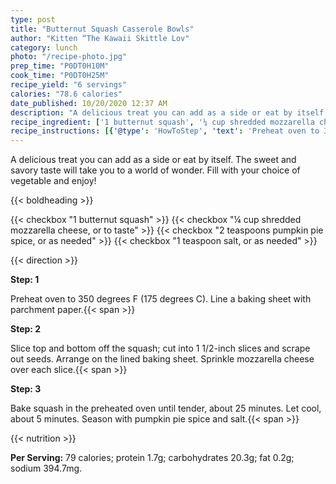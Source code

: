 ```yaml
---
type: post
title: "Butternut Squash Casserole Bowls"
author: "Kitten “The Kawaii Skittle Lov"
category: lunch
photo: "/recipe-photo.jpg"
prep_time: "P0DT0H10M"
cook_time: "P0DT0H25M"
recipe_yield: "6 servings"
calories: "78.6 calories"
date_published: 10/20/2020 12:37 AM
description: "A delicious treat you can add as a side or eat by itself. The sweet and savory taste will take you to a world of wonder. Fill with your choice of vegetable and enjoy!"
recipe_ingredient: ['1 butternut squash', '¼ cup shredded mozzarella cheese, or to taste', '2 teaspoons pumpkin pie spice, or as needed', '1 teaspoon salt, or as needed']
recipe_instructions: [{'@type': 'HowToStep', 'text': 'Preheat oven to 350 degrees F (175 degrees C). Line a baking sheet with parchment paper.\n'}, {'@type': 'HowToStep', 'text': 'Slice top and bottom off the squash; cut into 1 1/2-inch slices and scrape out seeds. Arrange on the lined baking sheet. Sprinkle mozzarella cheese over each slice.\n'}, {'@type': 'HowToStep', 'text': 'Bake squash in the preheated oven until tender, about 25 minutes. Let cool, about 5 minutes. Season with pumpkin pie spice and salt.\n'}]
---
```


A delicious treat you can add as a side or eat by itself. The sweet and savory taste will take you to a world of wonder. Fill with your choice of vegetable and enjoy! 

{{< boldheading >}}

{{< checkbox "1  butternut squash" >}}
{{< checkbox "¼ cup shredded mozzarella cheese, or to taste" >}}
{{< checkbox "2 teaspoons pumpkin pie spice, or as needed" >}}
{{< checkbox "1 teaspoon salt, or as needed" >}}


{{< direction >}}

**Step: 1**

Preheat oven to 350 degrees F (175 degrees C). Line a baking sheet with parchment paper.{{< span >}}

**Step: 2**

Slice top and bottom off the squash; cut into 1 1/2-inch slices and scrape out seeds. Arrange on the lined baking sheet. Sprinkle mozzarella cheese over each slice.{{< span >}}

**Step: 3**

Bake squash in the preheated oven until tender, about 25 minutes. Let cool, about 5 minutes. Season with pumpkin pie spice and salt.{{< span >}}

{{< nutrition >}}

**Per Serving:** 79 calories; protein 1.7g; carbohydrates 20.3g; fat 0.2g; sodium 394.7mg.